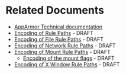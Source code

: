 Related Documents
=================

-   [AppArmor Technical documentation](Documentation#In_Depth)
-   [Encoding of Rule Paths](TechnicalDoc_RulePathEncoding) - DRAFT
-   [Encoding of File Rule Paths](TechnicalDoc_FileRuleEncoding) - DRAFT
-   [Encoding of Network Rule Paths](TechnicalDoc_NetworkRuleEncoding) - DRAFT
-   [Encoding of Mount Rule Paths](TechnicalDoc_MountRuleEncoding) - DRAFT
    -   [Encoding of the mount flags](TechnicalDoc_Mount_Flags) - DRAFT
-   [Encoding of X Window Rule Paths](TechnicalDoc_XWindowsRuleEncoding) - DRAFT


